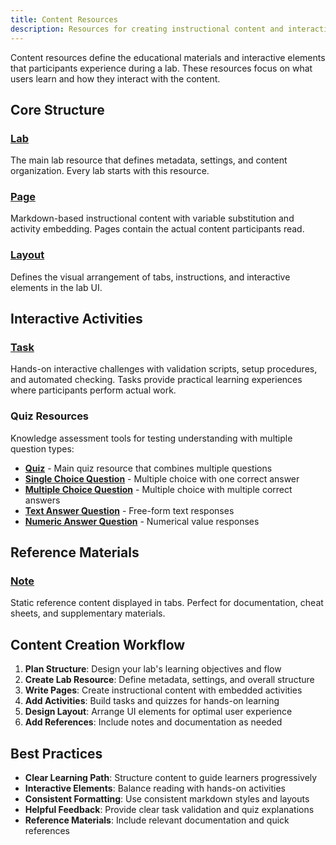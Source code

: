 ```yaml
---
title: Content Resources
description: Resources for creating instructional content and interactive activities
---
```


Content resources define the educational materials and interactive elements that participants experience during a lab. These resources focus on what users learn and how they interact with the content.

## Core Structure

### [Lab](./lab.md)
The main lab resource that defines metadata, settings, and content organization. Every lab starts with this resource.

### [Page](./page.md)  
Markdown-based instructional content with variable substitution and activity embedding. Pages contain the actual content participants read.

### [Layout](./layout.md)
Defines the visual arrangement of tabs, instructions, and interactive elements in the lab UI.

## Interactive Activities

### [Task](./task.md)
Hands-on interactive challenges with validation scripts, setup procedures, and automated checking. Tasks provide practical learning experiences where participants perform actual work.

### Quiz Resources
Knowledge assessment tools for testing understanding with multiple question types:

- **[Quiz](./quiz/quiz.md)** - Main quiz resource that combines multiple questions
- **[Single Choice Question](./quiz/singlechoicequestion.md)** - Multiple choice with one correct answer
- **[Multiple Choice Question](./quiz/multiplechoicequestion.md)** - Multiple choice with multiple correct answers  
- **[Text Answer Question](./quiz/textanswerquestion.md)** - Free-form text responses
- **[Numeric Answer Question](./quiz/numericanswerquestion.md)** - Numerical value responses

## Reference Materials

### [Note](./note.md)
Static reference content displayed in tabs. Perfect for documentation, cheat sheets, and supplementary materials.

## Content Creation Workflow

1. **Plan Structure**: Design your lab's learning objectives and flow
2. **Create Lab Resource**: Define metadata, settings, and overall structure  
3. **Write Pages**: Create instructional content with embedded activities
4. **Add Activities**: Build tasks and quizzes for hands-on learning
5. **Design Layout**: Arrange UI elements for optimal user experience
6. **Add References**: Include notes and documentation as needed

## Best Practices

- **Clear Learning Path**: Structure content to guide learners progressively
- **Interactive Elements**: Balance reading with hands-on activities
- **Consistent Formatting**: Use consistent markdown styles and layouts
- **Helpful Feedback**: Provide clear task validation and quiz explanations
- **Reference Materials**: Include relevant documentation and quick references